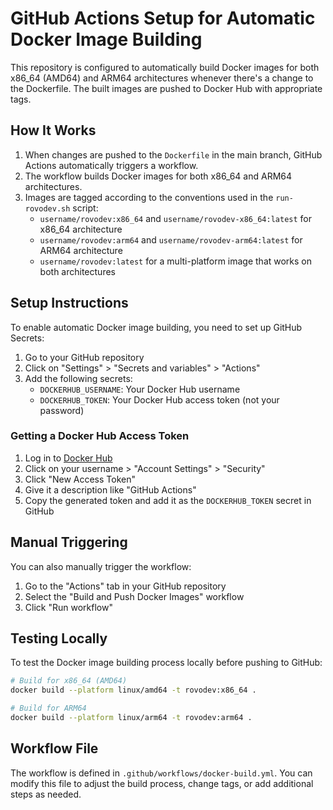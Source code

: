 # GitHub Actions Setup for Automatic Docker Image Building

This repository is configured to automatically build Docker images for both x86_64 (AMD64) and ARM64 architectures whenever there's a change to the Dockerfile. The built images are pushed to Docker Hub with appropriate tags.

## How It Works

1. When changes are pushed to the `Dockerfile` in the main branch, GitHub Actions automatically triggers a workflow.
2. The workflow builds Docker images for both x86_64 and ARM64 architectures.
3. Images are tagged according to the conventions used in the `run-rovodev.sh` script:
   - `username/rovodev:x86_64` and `username/rovodev-x86_64:latest` for x86_64 architecture
   - `username/rovodev:arm64` and `username/rovodev-arm64:latest` for ARM64 architecture
   - `username/rovodev:latest` for a multi-platform image that works on both architectures

## Setup Instructions

To enable automatic Docker image building, you need to set up GitHub Secrets:

1. Go to your GitHub repository
2. Click on "Settings" > "Secrets and variables" > "Actions"
3. Add the following secrets:
   - `DOCKERHUB_USERNAME`: Your Docker Hub username
   - `DOCKERHUB_TOKEN`: Your Docker Hub access token (not your password)

### Getting a Docker Hub Access Token

1. Log in to [Docker Hub](https://hub.docker.com/)
2. Click on your username > "Account Settings" > "Security"
3. Click "New Access Token"
4. Give it a description like "GitHub Actions"
5. Copy the generated token and add it as the `DOCKERHUB_TOKEN` secret in GitHub

## Manual Triggering

You can also manually trigger the workflow:

1. Go to the "Actions" tab in your GitHub repository
2. Select the "Build and Push Docker Images" workflow
3. Click "Run workflow"

## Testing Locally

To test the Docker image building process locally before pushing to GitHub:

```bash
# Build for x86_64 (AMD64)
docker build --platform linux/amd64 -t rovodev:x86_64 .

# Build for ARM64
docker build --platform linux/arm64 -t rovodev:arm64 .
```

## Workflow File

The workflow is defined in `.github/workflows/docker-build.yml`. You can modify this file to adjust the build process, change tags, or add additional steps as needed.
